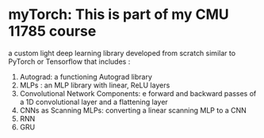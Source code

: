 # myTorch: This is part of my CMU 11785 course 

a custom light deep learning library developed from scratch similar to PyTorch or Tensorflow that includes :
1) Autograd: a functioning Autograd library
2) MLPs    : an MLP library with linear, ReLU layers 
3)  Convolutional Network Components: e forward and backward passes of a 1D convolutional layer and a flattening layer
4)  CNNs as Scanning MLPs: converting a linear scanning MLP to a CNN
5)  RNN
6)  GRU
